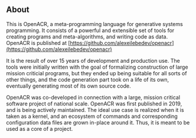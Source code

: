 ## About
<a href="#about"></a>
This is OpenACR, a meta-programming language for generative systems programming.
It consists of a powerful and extensible set of tools for creating programs and meta-algorithms,
and writing code as data. OpenACR is published at [https://github.com/alexeilebedev/openacr](https://github.com/alexeilebedev/openacr)

It is the result of over 15 years of development and
production use. The tools were initially written with the goal of formalizing
construction of large mission criticial programs,
but they ended up being suitable for all sorts of other things, and the code generation
part took on a life of its own, eventually generating most of its own source code.

OpenACR was co-developed in connection with a large, mission critical software project of national scale.
OpenACR was first published in 2019, and is being actively maintained.
The ideal use case is realized when it is taken as a kernel, and an ecosystem of commands and corresponding
configuration data files are grown in-place around it. Thus, it is meant to be used as a core of a project.

